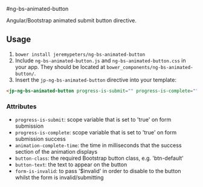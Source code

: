 #ng-bs-animated-button

Angular/Bootstrap animated submit button directive.


## Usage
1. `bower install jeremypeters/ng-bs-animated-button`
2. Include `ng-bs-animated-button.js` and `ng-bs-animated-button.css` in your app. They should be located at `bower_components/ng-bs-animated-button/`.
3. Insert the `jp-ng-bs-animated-button` directive into your template:

```html
<jp-ng-bs-animated-button progress-is-submit="" progress-is-complete="" animation-complete-time="" button-class="" button-text="" form-is-invalid=""></jp-ng-bs-animated-button>
```

### Attributes
* `progress-is-submit`: scope variable that is set to 'true' on form submission
* `progress-is-complete`: scope variable that is set to 'true' on form submission success
* `animation-complete-time`: the time in milliseconds that the success section of the animation displays
* `button-class`: the required Bootstrap button class, e.g. 'btn-default'
* `button-text`: the text to appear on the button
* `form-is-invalid`: to pass '$invalid' in order to disable to the button whilst the form is invalid/submitting
